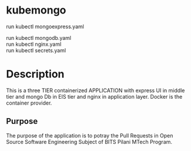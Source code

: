 # kubemongo
run kubectl mongoexpress.yaml  

run kubectl mongodb.yaml  
run kubectl nginx.yaml  
run kubectl secrets.yaml  

# Description
This is a three TIER containerized APPLICATION with express UI in middle tier and mongo Db in EIS tier and nginx in application layer. Docker is the container provider.

## Purpose
The purpose of the application is to potray the Pull Requests in Open Source Software Engineering Subject of BITS Pilani MTech Program. 


